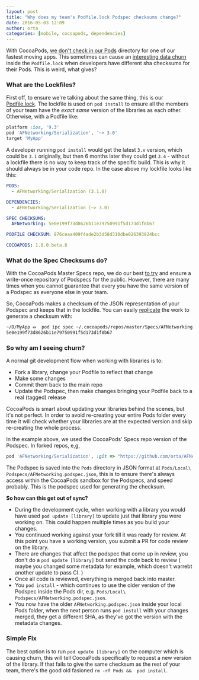 ```yaml
---
layout: post
title: "Why does my team's Podfile.lock Podspec checksums change?"
date: 2016-05-03 12:09
author: orta
categories: [mobile, cocoapods, dependencies]
---
```


With CocoaPods, [we don't check in our Pods](https://github.com/artsy/eigen/issues/418) directory for one of our fastest moving apps. This sometimes can cause an [interesting data churn](https://github.com/artsy/eigen/pull/1464) inside the `Podfile.lock` when developers have different sha checksums for their Pods. This is weird, what gives?

<!-- more -->

### What are the Lockfiles?

First off, to ensure we're talking about the same thing, this is our [Podfile.lock](https://github.com/artsy/eigen/blob/master/Podfile.lock). The lockfile is used on `pod install` to ensure all the members of your team have the _exact same_ version of the libraries as each other. Otherwise, with a Podfile like:

```ruby
platform :ios, '9.3'
pod 'AFNetworking/Serialization', '~> 3.0'
target 'MyApp'
```

A developer running `pod install` would get the latest `3.x` version, which could be `3.1` originally, but then 6 months later they could get `3.4` - without a lockfile there is no way to keep track of the specific build. This is why it should always be in your code repo. In the case above my lockfile looks like this:

``` yaml
PODS:
  - AFNetworking/Serialization (3.1.0)

DEPENDENCIES:
  - AFNetworking/Serialization (~> 3.0)

SPEC CHECKSUMS:
  AFNetworking: 5e0e199f73d8626b11e79750991f5d173d1f8b67

PODFILE CHECKSUM: 876ceaa409f4ade2b3d58d310dbe026393824bcc

COCOAPODS: 1.0.0.beta.8
````

### What do the Spec Checksums do?

With the CocoaPods Master Specs repo, we do our best [to try](https://github.com/CocoaPods/Specs/pull/12199) and ensure a write-once repository of Podspecs for the public. However, there are many times when you cannot guarantee that every you have the same version of a Podspec as everyone else in your team.

So, CocoaPods makes a checksum of the JSON representation of your Podspec and keeps that in the lockfile. You can easily [replicate](https://github.com/CocoaPods/CocoaPods/issues/3371) the work to generate a checksum with:

``` sh
~/D/MyApp ⏛  pod ipc spec ~/.cocoapods/repos/master/Specs/AFNetworking/3.1.0/AFNetworking.podspec.json  | openssl sha1
5e0e199f73d8626b11e79750991f5d173d1f8b67
```

### So why am I seeing churn?

A normal git development flow when working with libraries is to:

* Fork a library, change your Podfile to reflect that change
* Make some changes
* Commit them back to the main repo
* Update the Podspec, then make changes bringing your Podfile back to a real (tagged) release

CocoaPods is smart about updating your libraries behind the scenes, but it's not perfect. In order to avoid re-creating your entire Pods folder every time it will check whether your libraries are at the expected version and skip re-creating the whole process.

In the example above, we used the CocoaPods' Specs repo version of the Podspec. In forked repos, e,g,

``` ruby
pod 'AFNetworking/Serialization', :git => "https://github.com/orta/AFNetworking.git", :commit => "6f31b5c7bcbd59d4dac7e92e215d3c2c22f3400e"
```

The Podspec is saved into the `Pods` directory in JSON format at `Pods/Local\ Podspecs/AFNetworking.podspec.json`, this is to ensure there's always access within the CocoaPods sandbox for the Podspecs, and speed probably. This is the podspec used for generating the checksum.

**So how can this get out of sync?**

* During the development cycle, when working with a library you would have used `pod update [library]` to update just that library you were working on.  This could happen multiple times as you build your changes.
* You continued working against your fork till it was ready for review. At this point you have a working version, you submit a PR for code review on the library.
* There are changes that affect the podspec that come up in review, you don't do a `pod update [library]` but send the code back to review ( maybe you changed some metadata for example, which doesn't warrebt another update to pass CI. )
* Once all code is reviewed, everything is merged back into master.
* You `pod install` - which continues to use the older version of the Podspec inside the Pods dir, e.g. `Pods/Local\ Podspecs/AFNetworking.podspec.json`.
* You now have the older `AFNetworking.podspec.json` inside your local Pods folder, when the next person runs `pod install` with your changes merged, they get a different SHA, as they've got the version with the metadata changes.

### Simple Fix

The best option is to run `pod update [library]` on the computer which is causing churn, this will tell CocoaPods specifically to request a new version of the library. If that fails to give the same checksum as the rest of your team, there's the good old fasioned `rm -rf Pods &&  pod install`.
